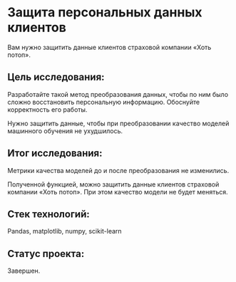 # Защита персональных данных клиентов

Вам нужно защитить данные клиентов страховой компании «Хоть потоп». 

## Цель исследования:

Разработайте такой метод преобразования данных, чтобы по ним было сложно восстановить персональную информацию. Обоснуйте корректность его работы.

Нужно защитить данные, чтобы при преобразовании качество моделей машинного обучения не ухудшилось. 

## Итог исследования:

Метрики качества моделей до и после преобразования не изменились.

Полученной функцией, можно защитить данные клиентов страховой компании «Хоть потоп». При этом качество модели не будет меняться.

## Стек технологий:

Pandas, matplotlib, numpy, scikit-learn

## Статус проекта:

Завершен.